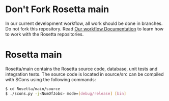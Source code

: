 Don't Fork Rosetta main
=======================

In our current development workflow, all work should be done in branches. Do not fork this repository.  Read [Our workflow Documentation](https://wiki.rosettacommons.org/index.php/GithubWorkflow) to learn how to work with the Rosetta repositories. 

Rosetta main
============

Rosetta/main contains the Rosetta source code, database, unit tests and integration tests. The source code is located in source/src can be compiled with SCons using the following commands:

``` sh
$ cd Rosetta/main/source
$ ./scons.py -j<NumOfJobs> mode=[debug/release] [bin]
```
